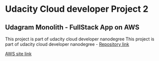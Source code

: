 # Udacity Cloud developer Project 2
## Udagram Monolith - FullStack App on AWS

This project is part of udacity cloud developer nanodegree
This project is part of udacity cloud developer nanodegree - [Repository link](https://github.com/niyofestus/udagramproject)


[AWS site link](http://project2-env.eba-2uexi63f.us-east-2.elasticbeanstalk.com/) 
